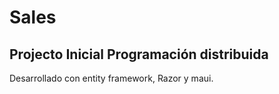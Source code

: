 # Sales
## Projecto Inicial Programación distribuida
Desarrollado con entity framework, Razor y maui.